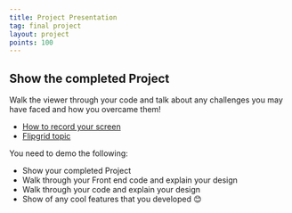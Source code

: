 ```yaml
---
title: Project Presentation
tag: final project
layout: project
points: 100
---
```


## Show the completed Project

Walk the viewer through your code and talk about any challenges you may have
faced and how you overcame them!

- [How to record your screen](https://help.flip.com/hc/en-us/articles/360045940833-Screen-Recording-How-to-record-your-screen-using-the-Flipgrid-camera)
- [Flipgrid topic]({{site.data.semester-info.flip[page.slug]}})

You need to demo the following:

- Show your completed Project
- Walk through your Front end code and explain your design
- Walk through your code and explain your design
- Show of any cool features that you developed 😊

